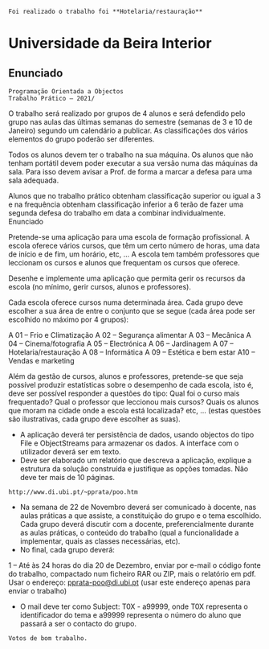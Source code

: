 ```
Foi realizado o trabalho foi **Hotelaria/restauração**
```
# Universidade da Beira Interior
## Enunciado 

```
Programação Orientada a Objectos
Trabalho Prático – 2021/
```
O trabalho será realizado por grupos de 4 alunos e será defendido pelo grupo nas aulas das
últimas semanas do semestre (semanas de 3 e 10 de Janeiro) segundo um calendário a publicar.
As classificações dos vários elementos do grupo poderão ser diferentes.

Todos os alunos devem ter o trabalho na sua máquina. Os alunos que não tenham portátil devem
poder executar a sua versão numa das máquinas da sala. Para isso devem avisar a Prof. de
forma a marcar a defesa para uma sala adequada.

Alunos que no trabalho prático obtenham classificação superior ou igual a 3 e na frequência
obtenham classificação inferior a 6 terão de fazer uma segunda defesa do trabalho em data a
combinar individualmente.
Enunciado

Pretende-se uma aplicação para uma escola de formação profissional. A escola oferece vários
cursos, que têm um certo número de horas, uma data de início e de fim, um horário, etc, ...
A escola tem também professores que leccionam os cursos e alunos que frequentam os cursos
que oferece.

Desenhe e implemente uma aplicação que permita gerir os recursos da escola (no mínimo, gerir
cursos, alunos e professores).

Cada escola oferece cursos numa determinada área. Cada grupo deve escolher a sua área de entre
o conjunto que se segue (cada área pode ser escolhido no máximo por 4 grupos):

A 01 – Frio e Climatização
A 02 – Segurança alimentar
A 03 – Mecânica
A 04 – Cinema/fotografia
A 05 – Electrónica
A 06 – Jardinagem
A 07 – Hotelaria/restauração
A 08 – Informática
A 09 – Estética e bem estar
A10 – Vendas e marketing

Além da gestão de cursos, alunos e professores, pretende-se que seja possível produzir
estatísticas sobre o desempenho de cada escola, isto é, deve ser possível responder a questões do
tipo: Qual foi o curso mais frequentado? Qual o professor que leccionou mais cursos? Quais os
alunos que moram na cidade onde a escola está localizada? etc, ... (estas questões são
ilustrativas, cada grupo deve escolher as suas).

- A aplicação deverá ter persistência de dados, usando objectos do tipo File e ObjectStreams para
armazenar os dados. A interface com o utilizador deverá ser em texto.
- Deve ser elaborado um relatório que descreva a aplicação, explique a estrutura da solução
construída e justifique as opções tomadas. Não deve ter mais de 10 páginas.


```
http://www.di.ubi.pt/~pprata/poo.htm
```
- Na semana de 22 de Novembro deverá ser comunicado à docente, nas aulas práticas a que
assiste, a constituição do grupo e o tema escolhido. Cada grupo deverá discutir com a docente,
preferencialmente durante as aulas práticas, o conteúdo do trabalho (qual a funcionalidade a
implementar, quais as classes necessárias, etc).
- No final, cada grupo deverá:

1 – Até às 24 horas do dia 20 de Dezembro, enviar por e-mail o código fonte do trabalho,
compactado num ficheiro RAR ou ZIP, mais o relatório em pdf.
Usar o endereço: pprata-poo@di.ubi.pt (usar este endereço apenas para enviar o trabalho)

- O mail deve ter como Subject: T0X - a99999, onde T0X representa o identificador do tema e
a99999 representa o número do aluno que passará a ser o contacto do grupo.

```
Votos de bom trabalho.
```

